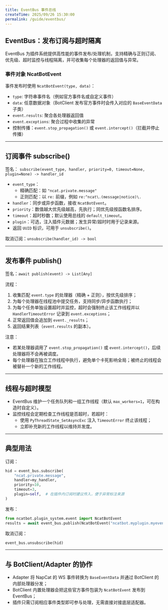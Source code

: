 ```yaml
---
title: EventBus 事件总线
createTime: 2025/09/26 15:30:00
permalink: /guide/eventbus/
---
```


## EventBus：发布订阅与超时隔离

EventBus 为插件系统提供高性能的事件发布/处理机制，支持精确与正则订阅、优先级、超时监控与线程隔离，并可收集每个处理器的返回值与异常。

### 事件对象 NcatBotEvent

事件发布时使用 `NcatBotEvent(type, data)`：
- `type`: 字符串事件名（例如官方事件名或自定义事件）
- `data`: 任意数据对象（BotClient 发布官方事件时会传入对应的 `BaseEventData` 子类）
- `event.results`: 聚合各处理器返回值
- `event.exceptions`: 聚合过程中收集的异常
- 控制传播：`event.stop_propagation()` 或 `event.intercept()`（拦截并停止传播）

---

## 订阅事件 subscribe()

签名：
`subscribe(event_type, handler, priority=0, timeout=None, plugin=None) -> handler_id`

- `event_type`：
  - 精确匹配：如 `"ncat.private.message"`
  - 正则匹配：以 `re:` 前缀，例如 `re:^ncat\.(message|notice)\.`
- `handler`：同步或异步函数，接收 `NcatBotEvent`。
- `priority`：数值越大优先级越高，先执行；同优先级按函数名排序。
- `timeout`：超时秒数；默认使用总线的 `default_timeout`。
- `plugin`：可选，注入插件元数据；发生异常/超时时用于记录来源。
- 返回 `UUID` 标识，可用于 `unsubscribe()`。

取消订阅：`unsubscribe(handler_id) -> bool`

---

## 发布事件 publish()

签名：`await publish(event) -> List[Any]`

流程：
1) 收集匹配 `event.type` 的处理器（精确 + 正则），按优先级排序；
2) 为每个处理器在线程池中提交任务，支持同步/异步函数执行；
3) 为每个任务单独设置超时并监控，超时会强制终止该工作线程并以 `HandlerTimeoutError` 记录到 `event.exceptions`；
4) 正常返回值会追加到 `event._results`；
5) 返回结果列表（`event.results` 的副本）。

注意：
- 若某处理器调用了 `event.stop_propagation()` 或 `event.intercept()`，后续处理器将不会再被调度。
- 每个处理器在独立工作线程中执行，避免单个卡死影响全局；被终止的线程会被替补一个新的工作线程。

---

## 线程与超时模型

- EventBus 维护一个任务队列和一组工作线程（默认 `max_workers=1`，可在构造时自定义）。
- 监控线程会定期检查工作线程是否超时，若超时：
  - 使用 `PyThreadState_SetAsyncExc` 注入 `TimeoutError` 终止该线程；
  - 立即补充新的工作线程以维持并发度。

---

## 典型用法

订阅：
```python
hid = event_bus.subscribe(
    "ncat.private.message",
    handler=my_handler,
    priority=10,
    timeout=3,
    plugin=self,  # 在插件内订阅时建议传入，便于异常标注来源
)
```

发布：
```python
from ncatbot.plugin_system.event import NcatBotEvent
results = await event_bus.publish(NcatBotEvent("ncatbot.myplugin.myevent", data))
```

取消订阅：
```python
event_bus.unsubscribe(hid)
```

---

## 与 BotClient/Adapter 的协作

- Adapter 将 NapCat 的 WS 事件转换为 `BaseEventData` 并通过 BotClient 的内部处理器分发；
- BotClient 内置处理器会把这些官方事件包装为 `NcatBotEvent` 发布到 EventBus；
- 插件只需订阅相应事件类型即可参与处理，无需直接对接底层适配器。
